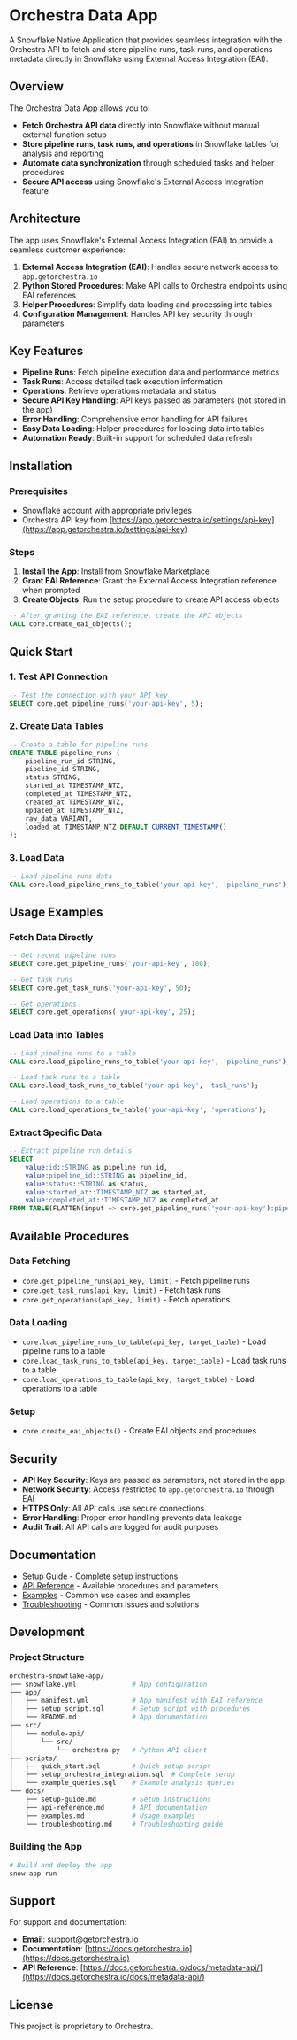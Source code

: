 # Orchestra Data App

A Snowflake Native Application that provides seamless integration with the Orchestra API to fetch and store pipeline runs, task runs, and operations metadata directly in Snowflake using External Access Integration (EAI).

## Overview

The Orchestra Data App allows you to:

- **Fetch Orchestra API data** directly into Snowflake without manual external function setup
- **Store pipeline runs, task runs, and operations** in Snowflake tables for analysis and reporting
- **Automate data synchronization** through scheduled tasks and helper procedures
- **Secure API access** using Snowflake's External Access Integration feature

## Architecture

The app uses Snowflake's External Access Integration (EAI) to provide a seamless customer experience:

1. **External Access Integration (EAI)**: Handles secure network access to `app.getorchestra.io`
2. **Python Stored Procedures**: Make API calls to Orchestra endpoints using EAI references
3. **Helper Procedures**: Simplify data loading and processing into tables
4. **Configuration Management**: Handles API key security through parameters

## Key Features

- **Pipeline Runs**: Fetch pipeline execution data and performance metrics
- **Task Runs**: Access detailed task execution information
- **Operations**: Retrieve operations metadata and status
- **Secure API Key Handling**: API keys passed as parameters (not stored in the app)
- **Error Handling**: Comprehensive error handling for API failures
- **Easy Data Loading**: Helper procedures for loading data into tables
- **Automation Ready**: Built-in support for scheduled data refresh

## Installation

### Prerequisites

- Snowflake account with appropriate privileges
- Orchestra API key from [https://app.getorchestra.io/settings/api-key](https://app.getorchestra.io/settings/api-key)

### Steps

1. **Install the App**: Install from Snowflake Marketplace
2. **Grant EAI Reference**: Grant the External Access Integration reference when prompted
3. **Create Objects**: Run the setup procedure to create API access objects

```sql
-- After granting the EAI reference, create the API objects
CALL core.create_eai_objects();
```

## Quick Start

### 1. Test API Connection

```sql
-- Test the connection with your API key
SELECT core.get_pipeline_runs('your-api-key', 5);
```

### 2. Create Data Tables

```sql
-- Create a table for pipeline runs
CREATE TABLE pipeline_runs (
    pipeline_run_id STRING,
    pipeline_id STRING,
    status STRING,
    started_at TIMESTAMP_NTZ,
    completed_at TIMESTAMP_NTZ,
    created_at TIMESTAMP_NTZ,
    updated_at TIMESTAMP_NTZ,
    raw_data VARIANT,
    loaded_at TIMESTAMP_NTZ DEFAULT CURRENT_TIMESTAMP()
);
```

### 3. Load Data

```sql
-- Load pipeline runs data
CALL core.load_pipeline_runs_to_table('your-api-key', 'pipeline_runs');
```

## Usage Examples

### Fetch Data Directly

```sql
-- Get recent pipeline runs
SELECT core.get_pipeline_runs('your-api-key', 100);

-- Get task runs
SELECT core.get_task_runs('your-api-key', 50);

-- Get operations
SELECT core.get_operations('your-api-key', 25);
```

### Load Data into Tables

```sql
-- Load pipeline runs to a table
CALL core.load_pipeline_runs_to_table('your-api-key', 'pipeline_runs');

-- Load task runs to a table
CALL core.load_task_runs_to_table('your-api-key', 'task_runs');

-- Load operations to a table
CALL core.load_operations_to_table('your-api-key', 'operations');
```

### Extract Specific Data

```sql
-- Extract pipeline run details
SELECT
    value:id::STRING as pipeline_run_id,
    value:pipeline_id::STRING as pipeline_id,
    value:status::STRING as status,
    value:started_at::TIMESTAMP_NTZ as started_at,
    value:completed_at::TIMESTAMP_NTZ as completed_at
FROM TABLE(FLATTEN(input => core.get_pipeline_runs('your-api-key'):pipeline_runs));
```

## Available Procedures

### Data Fetching

- `core.get_pipeline_runs(api_key, limit)` - Fetch pipeline runs
- `core.get_task_runs(api_key, limit)` - Fetch task runs
- `core.get_operations(api_key, limit)` - Fetch operations

### Data Loading

- `core.load_pipeline_runs_to_table(api_key, target_table)` - Load pipeline runs to a table
- `core.load_task_runs_to_table(api_key, target_table)` - Load task runs to a table
- `core.load_operations_to_table(api_key, target_table)` - Load operations to a table

### Setup

- `core.create_eai_objects()` - Create EAI objects and procedures

## Security

- **API Key Security**: Keys are passed as parameters, not stored in the app
- **Network Security**: Access restricted to `app.getorchestra.io` through EAI
- **HTTPS Only**: All API calls use secure connections
- **Error Handling**: Proper error handling prevents data leakage
- **Audit Trail**: All API calls are logged for audit purposes

## Documentation

- [Setup Guide](docs/setup-guide.md) - Complete setup instructions
- [API Reference](docs/api-reference.md) - Available procedures and parameters
- [Examples](docs/examples.md) - Common use cases and examples
- [Troubleshooting](docs/troubleshooting.md) - Common issues and solutions

## Development

### Project Structure

```bash
orchestra-snowflake-app/
├── snowflake.yml              # App configuration
├── app/
│   ├── manifest.yml           # App manifest with EAI reference
│   ├── setup_script.sql       # Setup script with procedures
│   └── README.md              # App documentation
├── src/
│   └── module-api/
│       └── src/
│           └── orchestra.py   # Python API client
├── scripts/
│   ├── quick_start.sql        # Quick setup script
│   ├── setup_orchestra_integration.sql  # Complete setup
│   └── example_queries.sql    # Example analysis queries
└── docs/
    ├── setup-guide.md         # Setup instructions
    ├── api-reference.md       # API documentation
    ├── examples.md            # Usage examples
    └── troubleshooting.md     # Troubleshooting guide
```

### Building the App

```bash
# Build and deploy the app
snow app run
```

## Support

For support and documentation:

- **Email**: [support@getorchestra.io](mailto:support@getorchestra.io)
- **Documentation**: [https://docs.getorchestra.io](https://docs.getorchestra.io)
- **API Reference**: [https://docs.getorchestra.io/docs/metadata-api/](https://docs.getorchestra.io/docs/metadata-api/)

## License

This project is proprietary to Orchestra.
